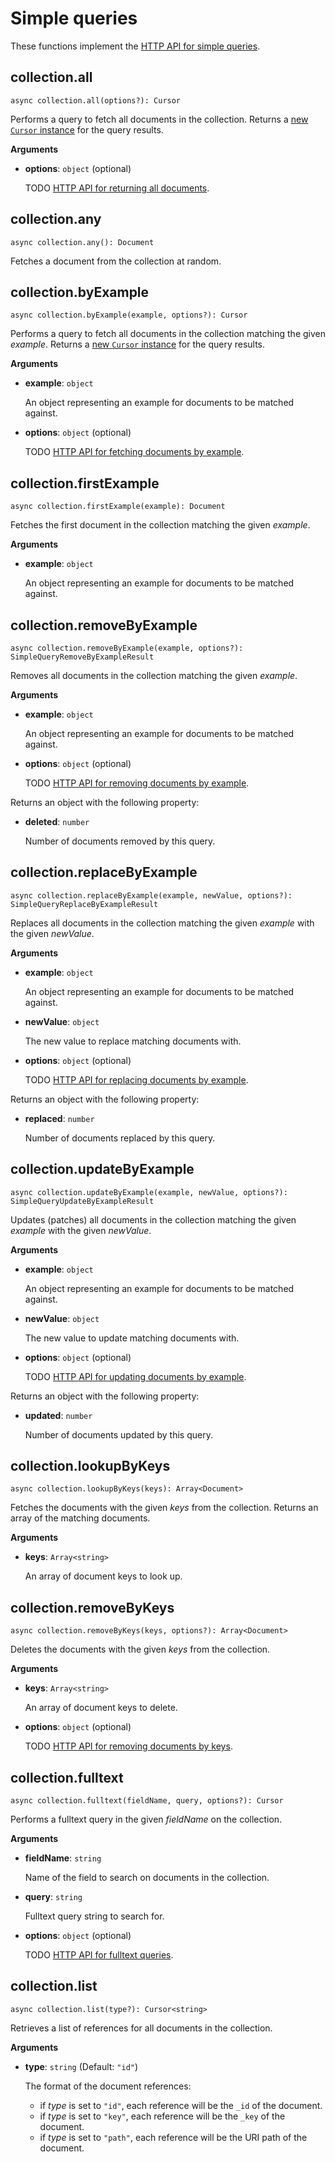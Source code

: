 # Simple queries

These functions implement the
[HTTP API for simple queries](https://docs.arangodb.com/latest/HTTP/SimpleQuery/index.html).

## collection.all

`async collection.all(options?): Cursor`

Performs a query to fetch all documents in the collection. Returns a
[new `Cursor` instance](../Cursor.md) for the query results.

**Arguments**

- **options**: `object` (optional)

  TODO
  [HTTP API for returning all documents](https://docs.arangodb.com/latest/HTTP/SimpleQuery/index.html#return-all-documents).

## collection.any

`async collection.any(): Document`

Fetches a document from the collection at random.

## collection.byExample

`async collection.byExample(example, options?): Cursor`

Performs a query to fetch all documents in the collection matching the given
_example_. Returns a [new `Cursor` instance](../Cursor.md) for the query results.

**Arguments**

- **example**: `object`

  An object representing an example for documents to be matched against.

- **options**: `object` (optional)

  TODO
  [HTTP API for fetching documents by example](https://docs.arangodb.com/latest/HTTP/SimpleQuery/index.html#find-documents-matching-an-example).

## collection.firstExample

`async collection.firstExample(example): Document`

Fetches the first document in the collection matching the given _example_.

**Arguments**

- **example**: `object`

  An object representing an example for documents to be matched against.

## collection.removeByExample

`async collection.removeByExample(example, options?): SimpleQueryRemoveByExampleResult`

Removes all documents in the collection matching the given _example_.

**Arguments**

- **example**: `object`

  An object representing an example for documents to be matched against.

- **options**: `object` (optional)

  TODO
  [HTTP API for removing documents by example](https://docs.arangodb.com/latest/HTTP/SimpleQuery/index.html#remove-documents-by-example).

Returns an object with the following property:

- **deleted**: `number`

  Number of documents removed by this query.

## collection.replaceByExample

`async collection.replaceByExample(example, newValue, options?): SimpleQueryReplaceByExampleResult`

Replaces all documents in the collection matching the given _example_ with the
given _newValue_.

**Arguments**

- **example**: `object`

  An object representing an example for documents to be matched against.

- **newValue**: `object`

  The new value to replace matching documents with.

- **options**: `object` (optional)

  TODO
  [HTTP API for replacing documents by example](https://docs.arangodb.com/latest/HTTP/SimpleQuery/index.html#replace-documents-by-example).

Returns an object with the following property:

- **replaced**: `number`

  Number of documents replaced by this query.

## collection.updateByExample

`async collection.updateByExample(example, newValue, options?): SimpleQueryUpdateByExampleResult`

Updates (patches) all documents in the collection matching the given _example_
with the given _newValue_.

**Arguments**

- **example**: `object`

  An object representing an example for documents to be matched against.

- **newValue**: `object`

  The new value to update matching documents with.

- **options**: `object` (optional)

  TODO
  [HTTP API for updating documents by example](https://docs.arangodb.com/latest/HTTP/SimpleQuery/index.html#update-documents-by-example).

Returns an object with the following property:

- **updated**: `number`

  Number of documents updated by this query.

## collection.lookupByKeys

`async collection.lookupByKeys(keys): Array<Document>`

Fetches the documents with the given _keys_ from the collection. Returns an
array of the matching documents.

**Arguments**

- **keys**: `Array<string>`

  An array of document keys to look up.

## collection.removeByKeys

`async collection.removeByKeys(keys, options?): Array<Document>`

Deletes the documents with the given _keys_ from the collection.

**Arguments**

- **keys**: `Array<string>`

  An array of document keys to delete.

- **options**: `object` (optional)

  TODO
  [HTTP API for removing documents by keys](https://docs.arangodb.com/latest/HTTP/SimpleQuery/index.html#remove-documents-by-their-keys).

## collection.fulltext

`async collection.fulltext(fieldName, query, options?): Cursor`

Performs a fulltext query in the given _fieldName_ on the collection.

**Arguments**

- **fieldName**: `string`

  Name of the field to search on documents in the collection.

- **query**: `string`

  Fulltext query string to search for.

- **options**: `object` (optional)

  TODO
  [HTTP API for fulltext queries](https://docs.arangodb.com/latest/HTTP/Indexes/Fulltext.html).

## collection.list

`async collection.list(type?): Cursor<string>`

Retrieves a list of references for all documents in the collection.

**Arguments**

- **type**: `string` (Default: `"id"`)

  The format of the document references:

  - if _type_ is set to `"id"`, each reference will be the `_id` of the
    document.
  - if _type_ is set to `"key"`, each reference will be the `_key` of the
    document.
  - if _type_ is set to `"path"`, each reference will be the URI path of the
    document.
